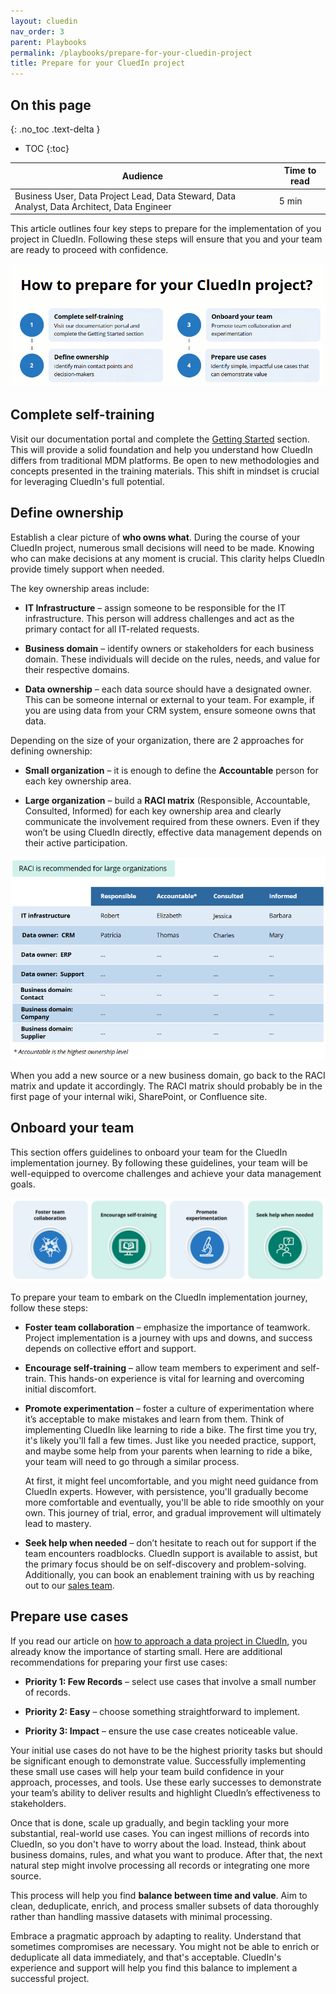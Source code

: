 ```yaml
---
layout: cluedin
nav_order: 3
parent: Playbooks
permalink: /playbooks/prepare-for-your-cluedin-project
title: Prepare for your CluedIn project
---
```

## On this page
{: .no_toc .text-delta }
- TOC
{:toc}

| Audience | Time to read |
|--|--|
| Business User, Data Project Lead, Data Steward, Data Analyst, Data Architect, Data Engineer | 5 min |

This article outlines four key steps to prepare for the implementation of you project in CluedIn. Following these steps will ensure that you and your team are ready to proceed with confidence.

![prepare-for-your-cluedin-project.gif](../../assets/images/playbooks/prepare-for-your-cluedin-project.gif)

## Complete self-training

Visit our documentation portal and complete the [Getting Started](/getting-started) section. This will provide a solid foundation and help you understand how CluedIn differs from traditional MDM platforms. Be open to new methodologies and concepts presented in the training materials. This shift in mindset is crucial for leveraging CluedIn's full potential.

## Define ownership

Establish a clear picture of **who owns what**. During the course of your CluedIn project, numerous small decisions will need to be made. Knowing who can make decisions at any moment is crucial. This clarity helps CluedIn provide timely support when needed.

The key ownership areas include:

- **IT Infrastructure** – assign someone to be responsible for the IT infrastructure. This person will address challenges and act as the primary contact for all IT-related requests.

- **Business domain** – identify owners or stakeholders for each business domain. These individuals will decide on the rules, needs, and value for their respective domains.

- **Data ownership** – each data source should have a designated owner. This can be someone internal or external to your team. For example, if you are using data from your CRM system, ensure someone owns that data.

Depending on the size of your organization, there are 2 approaches for defining ownership:

- **Small organization** – it is enough to define the **Accountable** person for each key ownership area.

- **Large organization** – build a **RACI matrix** (Responsible, Accountable, Consulted, Informed) for each key ownership area and clearly communicate the involvement required from these owners. Even if they won’t be using CluedIn directly, effective data management depends on their active participation.

![raci-table.png](../../assets/images/playbooks/raci-table.png)

When you add a new source or a new business domain, go back to the RACI matrix and update it accordingly. The RACI matrix should probably be in the first page of your internal wiki, SharePoint, or Confluence site.

## Onboard your team

This section offers guidelines to onboard your team for the CluedIn implementation journey. By following these guidelines, your team will be well-equipped to overcome challenges and achieve your data management goals.

![onboard-your-team.png](../../assets/images/playbooks/onboard-your-team.png)

To prepare your team to embark on the CluedIn implementation journey, follow these steps:

- **Foster team collaboration** – emphasize the importance of teamwork. Project implementation is a journey with ups and downs, and success depends on collective effort and support.

- **Encourage self-training** – allow team members to experiment and self-train. This hands-on experience is vital for learning and overcoming initial discomfort.

- **Promote experimentation** – foster a culture of experimentation where it’s acceptable to make mistakes and learn from them. Think of implementing CluedIn like learning to ride a bike. The first time you try, it's likely you'll fall a few times. Just like you needed practice, support, and maybe some help from your parents when learning to ride a bike, your team will need to go through a similar process.

    At first, it might feel uncomfortable, and you might need guidance from CluedIn experts. However, with persistence, you'll gradually become more comfortable and eventually, you'll be able to ride smoothly on your own. This journey of trial, error, and gradual improvement will ultimately lead to mastery.

- **Seek help when needed** – don’t hesitate to reach out for support if the team encounters roadblocks. CluedIn support is available to assist, but the primary focus should be on self-discovery and problem-solving. Additionally, you can book an enablement training with us by reaching out to our [sales team](https://www.cluedin.com/discovery-call).

## Prepare use cases

If you read our article on [how to approach a data project in CluedIn](/playbooks/how-to-approach-your-cluedin-project), you already know the importance of starting small. Here are additional recommendations for preparing your first use cases:

- **Priority 1: Few Records** – select use cases that involve a small number of records.

- **Priority 2: Easy** – choose something straightforward to implement.

- **Priority 3: Impact** – ensure the use case creates noticeable value.

Your initial use cases do not have to be the highest priority tasks but should be significant enough to demonstrate value. Successfully implementing these small use cases will help your team build confidence in your approach, processes, and tools. Use these early successes to demonstrate your team’s ability to deliver results and highlight CluedIn’s effectiveness to stakeholders.

Once that is done, scale up gradually, and begin tackling your more substantial, real-world use cases. You can ingest millions of records into CluedIn, so you don't have to worry about the load. Instead, think about business domains, rules, and what you want to produce. After that, the next natural step might involve processing all records or integrating one more source.

This process will help you find **balance between time and value**. Aim to clean, deduplicate, enrich, and process smaller subsets of data thoroughly rather than handling massive datasets with minimal processing.

Embrace a pragmatic approach by adapting to reality. Understand that sometimes compromises are necessary. You might not be able to enrich or deduplicate all data immediately, and that's acceptable. CluedIn's experience and support will help you find this balance to implement a successful project.